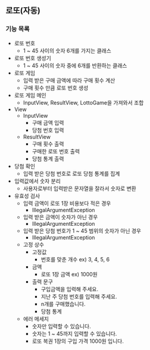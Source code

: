 ## 로또(자동)
### 기능 목록
* 로또 번호
  * 1 ~ 45 사이의 숫자 6개를 가지는 클래스
* 로또 번호 생성기
  * 1 ~ 45 사이의 숫자 중에 6개를 반환하는 클래스
* 로또 게임
  * 입력 받은 구매 금액에 따라 구매 횟수 계산
  * 구매 횟수 만큼 로또 번호 생성
* 로또 게임 메인
  * InputView, ResultView, LottoGame을 가져와서 조합
* View
  * InputView
    * 구매 금액 입력
    * 당첨 번호 입력
  * ResultView
    * 구매 횟수 출력
    * 구매한 로또 번호 출력
    * 당첨 통계 출력
* 당첨 확인
  * 입력 받은 당첨 번호로 로또 당첨 통계를 집계
* 입력값에서 숫자 분리
  * 사용자로부터 입력받은 문자열을 잘라서 숫자로 변환
* 유효성 검사
  * 입력 금액이 로또 1장 비용보다 적은 경우
    * IllegalArgumentException
  * 입력 받은 금액이 숫자가 아닌 경우
    * IllegalArgumentException
  * 입력 받은 당첨 번호가 1 ~ 45 범위의 숫자가 아닌 경우
    * IllegalArgumentException
  * 고정 상수
    * 고정값
      * 번호를 맞춘 개수 ex) 3, 4, 5, 6
    * 금액
      * 로또 1장 금액 ex) 1000원
    * 출력 문구
      * 구입금액을 입력해 주세요.
      * 지난 주 당첨 번호를 입력해 주세요.
      * n개를 구매했습니다.
      * 당첨 통계
  * 에러 메세지
    * 숫자만 입력할 수 있습니다.
    * 숫자는 1 ~ 45까지 입력할 수 있습니다.
    * 로또 복권 1장의 구입 가격 1000원 입니다.